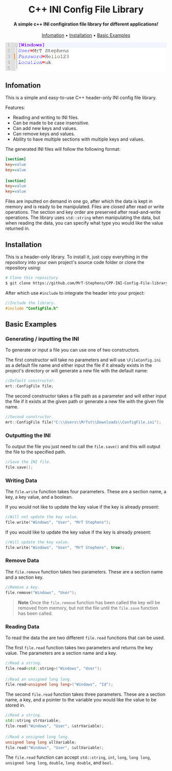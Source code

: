 
<h1 align="center">
  <br>
  C++ INI Config File Library
  <br>
</h1>

<h4 align="center">A simple c++ INI configiration file library for different applications!</h4>

<p align="center">
  <a href="#infomation">Infomation</a> •
  <a href="#installation">Installation</a> •
  <a href="#basic-examples">Basic Examples</a>
</p>

<p align="center">
  <img src="https://github.com/MrT-Stephens/CPP-INI-Config-File-library/blob/main/Images/INI-File.png" alt="screenshot">
</p>

## Infomation
This is a simple and easy-to-use C++ header-only INI config file library.

Features:
* Reading and writing to INI files.
* Can be made to be case insensitive.
* Can add new keys and values.
* Can remove keys and values.
* Ability to have multiple sections with multiple keys and values.

The generated INI files will follow the following format:
```INI
[section]
key=value
key=value

[section]
key=value
key=value
```

Files are inputted on demand in one go, after which the data is kept in memory and is ready to be manipulated. Files are closed after read or write operations. The section and key order are preserved after read-and-write operations.
The library uses `std::string` when manipulating the data, but when reading the data, you can specify what type you would like the value returned in.

## Installation
This is a header-only library. To install it, just copy everything in the repository into your own project's source code folder or clone the repository using:
```bash
# Clone this repository
$ git clone https://github.com/MrT-Stephens/CPP-INI-Config-File-library
```
After which use `#include` to integrate the header into your project:
```C++
//Include the library.
#include "ConfigFile.h"
```
## Basic Examples

### Generating / inputting the INI
To generate or input a file you can use one of two constructors.

The first constructor will take no parameters and will use `\FileConfig.ini` as a default file name and either input the file if it already exists in the project's directory or will generate a new file with the default name:
```C++
//Default constructor.
mrt::ConfigFile file;
```
The second constructor takes a file path as a parameter and will either input the file if it exists at the given path or generate a new file with the given file name.
```C++
//Second constructor.
mrt::ConfigFile file("C:\\Users\\MrTst\\Downloads\\ConfigFile.ini");
```

### Outputting the INI
To output the file you just need to call the `file.save()` and this will output the file to the specified path.
```C++
//Save the INI file.
file.save();
```

### Writing Data
The `file.write` function takes four parameters. These are a section name, a key, a key value, and a boolean.

If you would not like to update the key value if the key is already present:
```C++
//Will not update the key value.
file.write("Windows", "User", "MrT Stephens");
```
If you would like to update the key value if the key is already present:
```C++
//Will update the key value.
file.write("Windows", "User", "MrT Stephens", true);
```

### Remove Data
The `file.remove` function takes two parameters. These are a section name and a section key.
```C++
//Remove a key.
file.remove("Windows", "User");
```
> **Note**
> Once the `file.remove` function has been called the key will be removed from memory, but not the file until the `file.save` function has been called.

### Reading Data
To read the data the are two different `file.read` functions that can be used.

The first `file.read` function takes two parameters and returns the key value. The parameters are a section name and a key.
```C++
//Read a string.
file.read<std::string>("Windows", "User");

//Read an unsigned long long.
file.read<unsigned long long>("Windows", "Id");
```
The second `file.read` function takes three parameters. These are a section name, a key, and a pointer to the variable you would like the value to be stored in.
```C++
//Read a string.
std::string strVariable;
file.read("Windows", "User", &strVariable);

//Read a unsigned long long.
unsigned long long ullVariable;
file.read("Windows", "User", &ullVariable);
```
The `file.read` function can accept `std::string`, `int`, `long`, `long long`, `unsigned long long`, `double`, `long double`, and `bool`.
